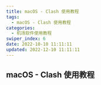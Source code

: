 ```yaml
---
title: macOS - Clash 使用教程
tags:
  - macOS - Clash 使用教程
categories:
  - 机场软件使用教程
swiper_index: 6
date: 2022-10-10 11:11:11
updated: 2022-12-10 11:11:11
---
```

## macOS - Clash 使用教程
